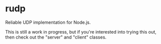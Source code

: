 # rudp

Reliable UDP implementation for Node.js.

This is still a work in progress, but if you're interested into trying this out, then check out the "server" and "client" classes.